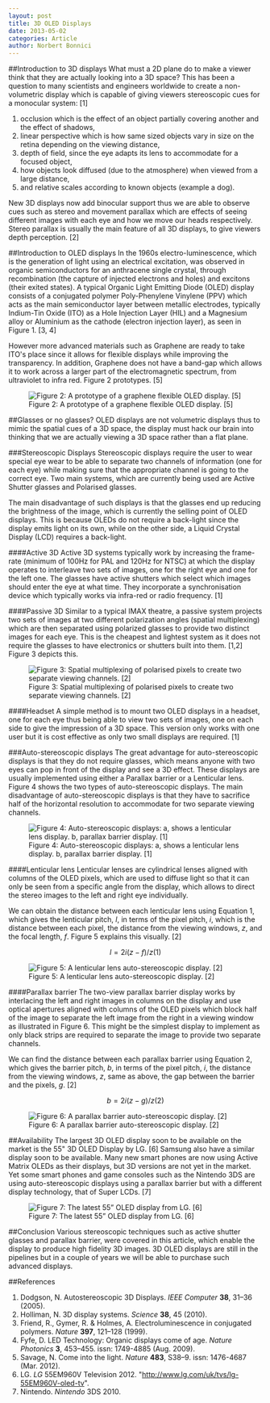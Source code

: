 ```yaml
---
layout: post
title: 3D OLED Displays
date: 2013-05-02
categories: Article
author: Norbert Bonnici
---
```

##Introduction to 3D displays
What must a 2D plane do to make a viewer think that they are actually looking into a 3D space? This has been a question to many scientists and engineers worldwide to create a non-volumetric display which is capable of giving viewers stereoscopic cues for a monocular system: [1]
1. occlusion which is the effect of an object partially covering another and the effect of shadows,
2. linear perspective which is how same sized objects vary in size on the retina depending on the viewing distance,
3. depth of field, since the eye adapts its lens to accommodate for a focused object,
4. how objects look diffused (due to the atmosphere) when viewed from a large distance,
5. and relative scales according to known objects (example a dog).

New 3D displays now add binocular support thus we are able to observe cues such as stereo and movement parallax which are effects of seeing different images with each eye and how we move our heads respectively. Stereo parallax is usually the main feature of all 3D displays, to give viewers depth perception. [2]

##Introduction to OLED displays
In the 1960s electro-luminescence, which is the generation of light using an electrical excitation, was observed in organic semiconductors for an anthracene single crystal, through recombination (the capture of injected electrons and holes) and excitons (their exited states). A typical Organic Light Emitting Diode (OLED) display consists of a conjugated polymer Poly-Phenylene Vinylene (PPV) which acts as the main semiconductor layer between metallic electrodes, typically Indium-Tin Oxide (ITO) as a Hole Injection Layer (HIL) and a Magnesium alloy or Aluminium as the cathode (electron injection layer), as seen in Figure 1. [3, 4]

However more advanced materials such as Graphene are ready to take ITO's place since it allows for flexible displays while improving the transparency. In addition, Graphene does not have a band-gap which allows it to work across a larger part of the electromagnetic spectrum, from ultraviolet to infra red. Figure 2 prototypes. [5]

<figure>
  <img src="{{ site.url }}/assets/graphene.png" alt="Figure 2: A prototype of a graphene flexible OLED display. [5]">
  <figcaption>Figure 2: A prototype of a graphene flexible OLED display. [5]</figcaption>
</figure>

##Glasses or no glasses?
OLED displays are not volumetric displays thus to mimic the spatial cues of a 3D space, the display must hack our brain into thinking that we are actually viewing a 3D space rather than a flat plane.

###Stereoscopic Displays
Stereoscopic displays require the user to wear special eye wear to be able to separate two channels of information (one for each eye) while making sure that the appropriate channel is going to the correct eye. Two main systems, which are currently being used are Active Shutter glasses and Polarised glasses.

The main disadvantage of such displays is that the glasses end up reducing the brightness of the image, which is currently the selling point of OLED displays. This is because OLEDs do not require a back-light since the display emits light on its own, while on the other side, a Liquid Crystal Display (LCD) requires a back-light.

####Active 3D
Active 3D systems typically work by increasing the frame-rate (minimum of 100Hz for PAL and 120Hz for NTSC) at which the display operates to interleave two sets of images, one for the right eye and one for the left one. The glasses have active shutters which select which images should enter the eye at what time. They incorporate a synchronisation device which typically works via infra-red or radio frequency. [1]

####Passive 3D
Similar to a typical IMAX theatre, a passive system projects two sets of images at two different polarization angles (spatial multiplexing) which are then separated using polarized glasses to provide two distinct images for each eye. This is the cheapest and lightest system as it does not require the glasses to have electronics or shutters built into them. [1,2] Figure 3 depicts this.

<figure>
  <img src="{{ site.url }}/assets/polarised.png" alt="Figure 3: Spatial multiplexing of polarised pixels to create two separate viewing channels. [2]">
  <figcaption>Figure 3: Spatial multiplexing of polarised pixels to create two separate viewing channels. [2]</figcaption>
</figure>

####Headset
A simple method is to mount two OLED displays in a headset, one for each eye thus being able to view two sets of images, one on each side to give the impression of a 3D space. This version only works with one user but it is cost effective as only two small displays are required. [1]

###Auto-stereoscopic displays
The great advantage for auto-stereoscopic displays is that they do not require glasses, which means anyone with two eyes can pop in front of the display and see a 3D effect. These displays are usually implemented using either a Parallax barrier or a Lenticular lens. Figure 4 shows the two types of auto-stereoscopic displays. The main disadvantage of auto-stereoscopic displays is that they have to sacrifice half of the horizontal resolution to accommodate for two separate viewing channels.

<figure>
  <img src="{{ site.url }}/assets/auto.png" alt="Figure 4: Auto-stereoscopic displays: a, shows a lenticular lens display. b, parallax barrier display. [1]">
  <figcaption>Figure 4: Auto-stereoscopic displays: a, shows a lenticular lens display. b, parallax barrier display. [1]</figcaption>
</figure>

####Lenticular lens
Lenticular lenses are cylindrical lenses aligned with columns of the OLED pixels, which are used to diffuse light so that it can only be seen from a specific angle from the display, which allows to direct the stereo images to the left and right eye individually.

We can obtain the distance between each lenticular lens using Equation 1, which gives the lenticular pitch, *l*, in terms of the pixel pitch, *i*, which is the distance between each pixel, the distance from the viewing windows, *z*, and the focal length, *f*. Figure 5 explains this visually. [2]

$$ l = 2i (z-f)/z (1) $$

<figure>
  <img src="{{ site.url }}/assets/lenticular.png" alt="Figure 5: A lenticular lens auto-stereoscopic display. [2]">
  <figcaption>Figure 5: A lenticular lens auto-stereoscopic display. [2]</figcaption>
</figure>

####Parallax barrier
The two-view parallax barrier display works by interlacing the left and right images in columns on the display and use optical apertures aligned with columns of the OLED pixels which block half of the image to separate the left image from the right in a viewing window as illustrated in Figure 6. This might be the simplest display to implement as only black strips are required to separate the image to provide two separate channels.

We can find the distance between each parallax barrier using Equation 2, which gives the barrier pitch, *b*, in terms of the pixel pitch, *i*, the distance from the viewing windows, *z*, same as above, the gap between the barrier and the pixels, *g*. [2]

$$ b = 2i (z-g)/z (2) $$

<figure>
  <img src="{{ site.url }}/assets/barrier.png" alt="Figure 6: A parallax barrier auto-stereoscopic display. [2]">
  <figcaption>Figure 6: A parallax barrier auto-stereoscopic display. [2]</figcaption>
</figure>

##Availability
The largest 3D OLED display soon to be available on the market is the 55" 3D OLED Display by LG. [6] Samsung also have a similar display soon to be available. Many new smart phones are now using Active Matrix OLEDs as their displays, but 3D versions are not yet in the market. Yet some smart phones and game consoles such as the Nintendo 3DS are using auto-stereoscopic displays using a parallax barrier but with a different display technology, that of Super LCDs. [7]

<figure>
  <img src="{{ site.url }}/assets/lg55-300x192.jpg" alt="Figure 7: The latest 55” OLED display from LG. [6]">
  <figcaption>Figure 7: The latest 55” OLED display from LG. [6]</figcaption>
</figure>

##Conclusion
Various stereoscopic techniques such as active shutter glasses and parallax barrier, were covered in this article, which enable the display to produce high fidelity 3D images. 3D OLED displays are still in the pipelines but in a couple of years we will be able to purchase such advanced displays.

##References
1. Dodgson, N. Autostereoscopic 3D Displays. <em>IEEE Computer</em> <strong>38</strong>, 31–36 (2005).
2. Holliman, N. 3D display systems. <em>Science</em> <strong>38</strong>, 45 (2010).
3. Friend, R., Gymer, R. &amp; Holmes, A. Electroluminescence in conjugated polymers. <em>Nature</em> <strong>397</strong>, 121–128 (1999).
4. Fyfe, D. LED Technology: Organic displays come of age. <em>Nature Photonics</em> <strong>3</strong>, 453–455. issn: 1749-4885 (Aug. 2009).
5. Savage, N. Come into the light. <em>Nature</em> <strong>483</strong>, S38–9. issn: 1476-4687 (Mar. 2012).
6. LG. <em>LG</em> 55EM960V Television 2012. "http://www.lg.com/uk/tvs/lg-55EM960V-oled-tv".
8. Nintendo. <em>Nintendo</em> 3DS 2010.
